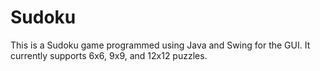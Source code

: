 # Sudoku
This is a Sudoku game programmed using Java and Swing for the GUI. It currently supports 6x6, 9x9, and 12x12 puzzles.
